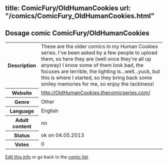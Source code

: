 title: ComicFury/OldHumanCookies
url: "/comics/ComicFury_OldHumanCookies.html"
---
Dosage comic ComicFury/OldHumanCookies
-----------------------------------------

<p id="msg"></p>
<script type="text/javascript">
if (window.location.search === '?edit_info_mail=sent_ok') {
  var elem = document.getElementById("msg");
  elem.innerHTML = 'Edited information sucessfully sent for review, which is usually done daily. Thanks!';
  elem.className = 'ok';
}
</script>
<table class="comicinfo">
<tr>
<th>Description</th><td>These are the older comics in my Human Cookies series. I've been asked by a few people to upload them, so here they are (well once they're all up anyway) I know some of them look bad, the focuses are terrible, the lighting is...well...yuck, but this is where I started, so they bring back some smiley memories for me, so enjoy the tackiness!</td>
</tr>
<tr>
<th>Website</th><td><a href="http://OldHumanCookies.thecomicseries.com/">http://OldHumanCookies.thecomicseries.com/</a></td>
</tr>
<tr>
<th>Genre</th><td>Other</td>
</tr>
<tr>
<th>Language</th><td>English</td>
</tr>
<tr>
<th>Adult content</th><td>no</td>
</tr>
<tr>
<th>Status</th><td>ok on 04.05.2013</td>
</tr>
<tr>
<th>Votes</th><td>0</td>
</tr>
</table>

[Edit this info](ComicFury_OldHumanCookies_edit.html) or go back to the [comic list](../comic-index.html).
